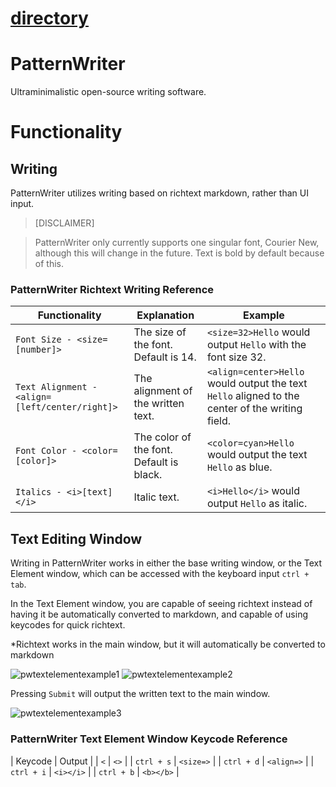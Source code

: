 # [directory](https://nobodyteam.com)

# PatternWriter
Ultraminimalistic open-source writing software.

# Functionality

## Writing

PatternWriter utilizes writing based on richtext markdown, rather than UI input.

> [DISCLAIMER]

> PatternWriter only currently supports one singular font, Courier New, although this will change in the future. Text is bold by default because of this.

### PatternWriter Richtext Writing Reference

| Functionality | Explanation | Example |
| --- | --- | --- |
| `Font Size - <size=[number]>` | The size of the font. Default is 14. | `<size=32>Hello` would output `Hello` with the font size 32. |
| `Text Alignment - <align=[left/center/right]>` | The alignment of the written text. | `<align=center>Hello` would output the text `Hello` aligned to the center of the writing field. |
| `Font Color - <color=[color]>` | The color of the font. Default is black. | `<color=cyan>Hello` would output the text `Hello` as blue.  |
| `Italics - <i>[text]</i>` | Italic text. | `<i>Hello</i>` would output `Hello` as italic. |

## Text Editing Window

Writing in PatternWriter works in either the base writing window, or the Text Element window, which can be accessed with the keyboard input `ctrl + tab`.

In the Text Element window, you are capable of seeing richtext instead of having it be automatically converted to markdown, and capable of using keycodes for quick richtext.

*Richtext works in the main window, but it will automatically be converted to markdown

![pwtextelementexample1](https://github.com/user-attachments/assets/479bb546-4bc0-4587-a8e2-98086452a8a0) ![pwtextelementexample2](https://github.com/user-attachments/assets/d17796e7-6b3d-4a2e-9019-d659dd82657a)

Pressing `Submit` will output the written text to the main window.

![pwtextelementexample3](https://github.com/user-attachments/assets/4d89cea6-f7c8-4d2a-b415-5c6a487c0d55)

### PatternWriter Text Element Window Keycode Reference

| Keycode | Output |
| `<` | `<>` |
| `ctrl + s` | `<size=>` |
| `ctrl + d` | `<align=>` |
| `ctrl + i` | `<i></i>` |
| `ctrl + b` | `<b></b>` |
